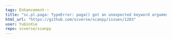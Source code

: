 ```yaml
---
tags: Enhancement-✨
title: "sc.pl.paga: TypeError: paga() got an unexpected keyword argument 'ncols'"
html_url: "https://github.com/scverse/scanpy/issues/1203"
user: YubinXie
repo: scverse/scanpy
---
```



